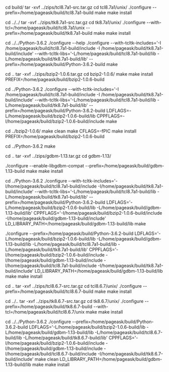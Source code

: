 cd build/
tar -xvf ../zips/tcl8.7a1-src.tar.gz
cd tcl8.7a1/unix/
./configure --prefix=/home/pageask/build/tcl8.7a1-build
make
make install

cd ../../
tar -xvf ../zips/tk8.7a1-src.tar.gz
cd tk8.7a1/unix/
./configure --with-tcl=/home/pageask/build/tcl8.7a1/unix --prefix=/home/pageask/build/tk8.7a1-build
make
make install

cd ../../Python-3.6.2
./configure --help
./configure --with-tcltk-includes='-I /home/pageask/build/tcl8.7a1-build/include -I /home/pageask/build/tk8.7a1-build/include' --with-tcltk-libs='-L/home/pageask/build/tcl8.7a1-build/lib -L/home/pageask/build/tk8.7a1-build/lib' --prefix=/home/pageask/build/Python-3.6.2-build
make

cd ..
tar -xvf ../zips/bzip2-1.0.6.tar.gz
cd bzip2-1.0.6/
make
make install PREFIX=/home/pageask/build/bzip2-1.0.6-build

cd ../Python-3.6.2
./configure --with-tcltk-includes='-I /home/pageask/build/tcl8.7a1-build/include -I /home/pageask/build/tk8.7a1-build/include' --with-tcltk-libs='-L/home/pageask/build/tcl8.7a1-build/lib -L/home/pageask/build/tk8.7a1-build/lib' --prefix=/home/pageask/build/Python-3.6.2-build LDFLAGS=-L/home/pageask/build/bzip2-1.0.6-build/lib CPPFLAGS=-I/home/pageask/build/bzip2-1.0.6-build/include
make

cd ../bzip2-1.0.6/
make clean
make CFLAGS=-fPIC
make install PREFIX=/home/pageask/build/bzip2-1.0.6-build

cd ../Python-3.6.2
make

cd ..
tar -xvf ../zips/gdbm-1.13.tar.gz
cd gdbm-1.13/
<!-- ./configure --prefix=/home/pageask/build/gdbm-1.13-build -->
./configure --enable-libgdbm-compat --prefix=/home/pageask/build/gdbm-1.13-build
make
make install

cd ../Python-3.6.2
./configure --with-tcltk-includes='-I/home/pageask/build/tcl8.7a1-build/include -I/home/pageask/build/tk8.7a1-build/include' --with-tcltk-libs='-L/home/pageask/build/tcl8.7a1-build/lib -L/home/pageask/build/tk8.7a1-build/lib' --prefix=/home/pageask/build/Python-3.6.2-build LDFLAGS='-L/home/pageask/build/bzip2-1.0.6-build/lib -L/home/pageask/build/gdbm-1.13-build/lib' CPPFLAGS='-I/home/pageask/build/bzip2-1.0.6-build/include -I/home/pageask/build/gdbm-1.13-build/include'
LD_LIBRARY_PATH=/home/pageask/build/gdbm-1.13-build/lib make

./configure --prefix=/home/pageask/build/Python-3.6.2-build LDFLAGS='-L/home/pageask/build/bzip2-1.0.6-build/lib -L/home/pageask/build/gdbm-1.13-build/lib -L/home/pageask/build/tcl8.7a1-build/lib -L/home/pageask/build/tk8.7a1-build/lib' CPPFLAGS='-I/home/pageask/build/bzip2-1.0.6-build/include -I/home/pageask/build/gdbm-1.13-build/include -I/home/pageask/build/tcl8.7a1-build/include -I/home/pageask/build/tk8.7a1-build/include'
LD_LIBRARY_PATH=/home/pageask/build/gdbm-1.13-build/lib make
make install

cd ..
tar -xvf ../zips/tcl8.6.7-src.tar.gz
cd tcl8.6.7/unix/
./configure --prefix=/home/pageask/build/tcl8.6.7-build
make
make install

cd ../..
tar -xvf ../zips/tk8.6.7-src.tar.gz
cd tk8.6.7/unix/
./configure --prefix=/home/pageask/build/tk8.6.7-build --with-tcl=/home/pageask/build/tcl8.6.7/unix
make
make install

cd ../../Python-3.6.2
./configure --prefix=/home/pageask/build/Python-3.6.2-build LDFLAGS='-L/home/pageask/build/bzip2-1.0.6-build/lib -L/home/pageask/build/gdbm-1.13-build/lib -L/home/pageask/build/tcl8.6.7-build/lib -L/home/pageask/build/tk8.6.7-build/lib' CPPFLAGS='-I/home/pageask/build/bzip2-1.0.6-build/include -I/home/pageask/build/gdbm-1.13-build/include -I/home/pageask/build/tcl8.6.7-build/include -I/home/pageask/build/tk8.6.7-build/include'
make clean
LD_LIBRARY_PATH=/home/pageask/build/gdbm-1.13-build/lib make
make install
